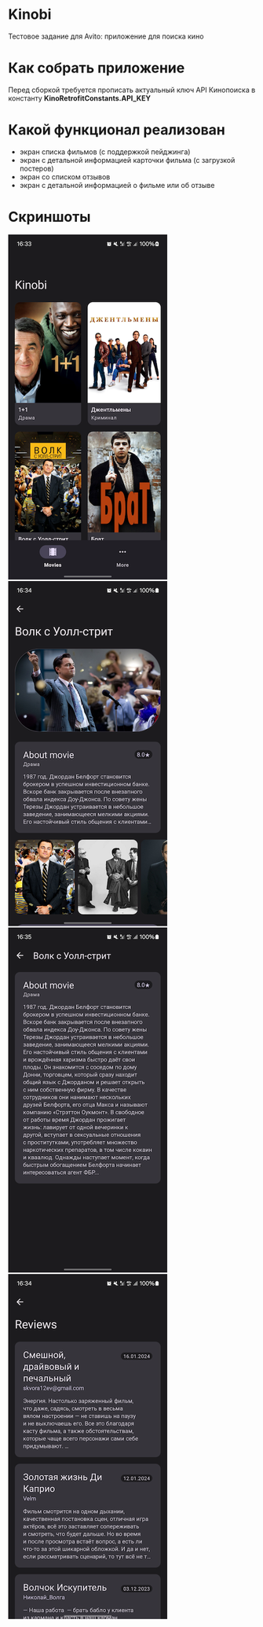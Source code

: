 # Kinobi
Тестовое задание для Avito: приложение для поиска кино

# Как собрать приложение
Перед сборкой требуется прописать актуальный ключ API Кинопоиска в константу **KinoRetrofitConstants.API_KEY**

# Какой функционал реализован 
- экран списка фильмов (с поддержкой пейджинга)
- экран с детальной информацией карточки фильма (с загрузкой постеров)
- экран со списком отзывов
- экран с детальной информацией о фильме или об отзыве 

# Скриншоты 
![Alt text](/docs/mainscreen_Kinobi.png?raw=true "Mainscreen Kinobi")
![Alt text](/docs/details_Kinobi.png?raw=true "Details Kinobi")
![Alt text](/docs/about_movie.png?raw=true "About movie")
![Alt text](/docs/reviews_Kinobi.png?raw=true "Reviews Kinobi")
